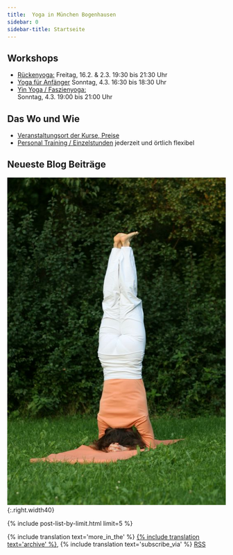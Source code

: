 ```yaml
---
title:  Yoga in München Bogenhausen
sidebar: 0
sidebar-title: Startseite
---
```


## Workshops
- [Rückenyoga:][6] Freitag, 16.2. & 2.3. 19:30 bis 21:30 Uhr
- [Yoga für Anfänger][5]  Sonntag, 4.3. 16:30 bis 18:30 Uhr
- [Yin Yoga / Faszienyoga:][7] <br/> Sonntag, 4.3. 19:00 bis 21:00 Uhr


## Das Wo und Wie
- [Veranstaltungsort der Kurse, Preise][8]
- [Personal Training / Einzelstunden][9] jederzeit und örtlich flexibel


## Neueste Blog Beiträge

![Kopfstand](/assets/images/kopfstand.jpg){:.right.width40}

{% include post-list-by-limit.html limit=5 %}

{% include translation text='more_in_the' %} [{% include translation text='archive' %}]({{site.baseurl}}/artikel-archiv), {% include translation text='subscribe_via' %} [RSS]({{site.baseurl}}/feed.xml)



[1]: /kurse#anfaengeryoga
[2]: /kurse#rueckenyoga
[3]: /kurse#yinyoga
[4]: /kurse#sportleryoga
[5]: /workshops#anfaengeryogaworkshop
[6]: /workshops#rueckenyogaworkshop
[7]: /workshops#yinyogaworkshop
[8]: /kurse#personaltraining
[9]: /kurse#veranstaltungsort
